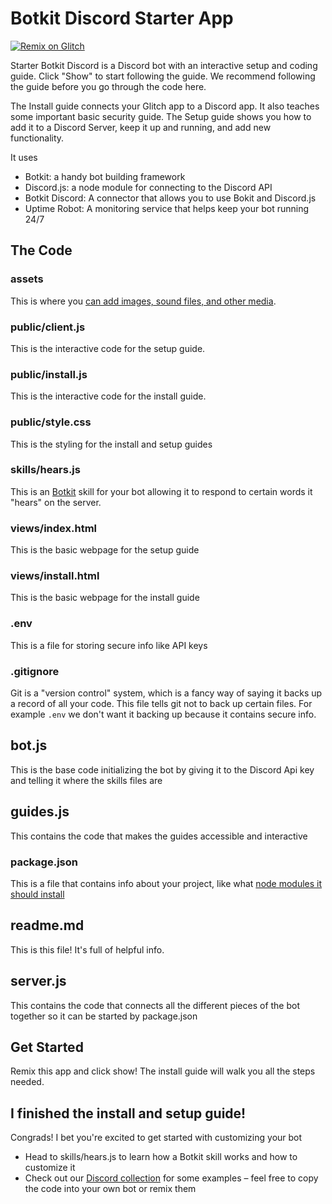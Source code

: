 # Botkit Discord Starter App

[![Remix on Glitch](https://cdn.glitch.com/2703baf2-b643-4da7-ab91-7ee2a2d00b5b%2Fremix-button.svg)](https://glitch.com/edit/#!/import/github/glitchdotcom/starter-discord)

Starter Botkit Discord is a Discord bot with an interactive setup and coding guide. Click "Show" to start following the guide. We recommend following the guide before you go through the code here. 

The Install guide connects your Glitch app to a Discord app. It also teaches some important basic security guide. The Setup guide shows you how to add it to a Discord Server, keep it up and running, and add new functionality.

It uses

- Botkit: a handy bot building framework
- Discord.js: a node module for connecting to the Discord API
- Botkit Discord: A connector that allows you to use Bokit and Discord.js
- Uptime Robot: A monitoring service that helps keep your bot running 24/7

## The Code

### assets

This is where you [can add images, sound files, and other media](https://glitch.com/help/how-do-i/).

### public/client.js

This is the interactive code for the setup guide.

### public/install.js

This is the interactive code for the install guide.

### public/style.css

This is the styling for the install and setup guides

### skills/hears.js

This is an [Botkit](https://botkit.ai/) skill for your bot allowing it to respond to certain words it "hears" on the server.

### views/index.html

This is the basic webpage for the setup guide

### views/install.html

This is the basic webpage for the install guide

### .env

This is a file for storing secure info like API keys

### .gitignore

Git is a "version control" system, which is a fancy way of saying it backs up a record of all your code. This file tells git not to back up certain files. For example `.env` we don't want it backing up because it contains secure info.

## bot.js

This is the base code initializing the bot by giving it to the Discord Api key and telling it where the skills files are

## guides.js

This contains the code that makes the guides accessible and interactive

### package.json

This is a file that contains info about your project, like what [node modules it should install](https://glitch.com/help/how-do-i-add-an-npm-module-package-to-my-project/)

## readme.md

This is this file! It's full of helpful info.

## server.js

This contains the code that connects all the different pieces of the bot together so it can be started by package.json

## Get Started

Remix this app and click show! The install guide will walk you all the steps needed.

## I finished the install and setup guide!

Congrads! I bet you're excited to get started with customizing your bot
* Head to skills/hears.js to learn how a Botkit skill works and how to customize it
* Check out our [Discord collection](https://glitch.com/@glitch/discord) for some examples – feel free to copy the code into your own bot or remix them
